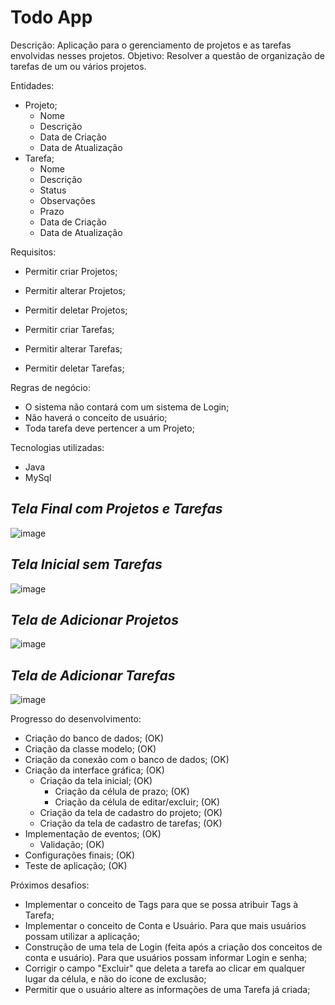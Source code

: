 # Todo App

Descrição: Aplicação para o gerenciamento de projetos e as tarefas envolvidas nesses projetos.
Objetivo: Resolver a questão de organização de tarefas de um ou vários projetos.

Entidades:

* Projeto;
	- Nome
	- Descrição
	- Data de Criação
	- Data de Atualização
* Tarefa;
	- Nome
	- Descrição
	- Status
	- Observações
	- Prazo
	- Data de Criação
	- Data de Atualização

Requisitos:

* Permitir criar Projetos;
* Permitir alterar Projetos;
* Permitir deletar Projetos;

* Permitir criar Tarefas;
* Permitir alterar Tarefas;
* Permitir deletar Tarefas;

Regras de negócio:

* O sistema não contará com um sistema de Login;
* Não haverá o conceito de usuário;
* Toda tarefa deve pertencer a um Projeto;

Tecnologias utilizadas:

* Java
* MySql

## <i>Tela Final com Projetos e Tarefas</i>
![image](https://user-images.githubusercontent.com/86898523/174441702-e84daac5-22d5-4910-8e0a-bf76a736b1fa.png)

## <i>Tela Inicial sem Tarefas</i>
![image](https://user-images.githubusercontent.com/86898523/174443221-9f7c717c-cba8-4ac4-8554-0eb1ef1cc839.png)

## <i>Tela de Adicionar Projetos</i>
![image](https://user-images.githubusercontent.com/86898523/173421105-8aa17be9-7304-49fb-b75c-5f39747f93d7.png)

## <i>Tela de Adicionar Tarefas</i>
![image](https://user-images.githubusercontent.com/86898523/173421646-9f11c3f7-9a69-446c-b9f4-0b1c823655f7.png)

Progresso do desenvolvimento:

* Criação do banco de dados; (OK)
* Criação da classe modelo; (OK)
* Criação da conexão com o banco de dados; (OK)
* Criação da interface gráfica; (OK)
	- Criação da tela inicial; (OK)
		- Criação da célula de prazo; (OK)
		- Criação da célula de editar/excluir; (OK)
	- Criação da tela de cadastro do projeto; (OK)
	- Criação da tela de cadastro de tarefas; (OK)
* Implementação de eventos; (OK)
	-  Validação; (OK)
* Configurações finais; (OK)
* Teste de aplicação; (OK)

Próximos desafios:

* Implementar o conceito de Tags para que se possa atribuir Tags à Tarefa;
* Implementar o conceito de Conta e Usuário. Para que mais usuários possam utilizar a aplicação;
* Construção de uma tela de Login (feita após a criação dos conceitos de conta e usuário). Para que usuários possam informar Login e senha;
* Corrigir o campo "Excluir" que deleta a tarefa ao clicar em qualquer lugar da célula, e não do ícone de exclusão;
* Permitir que o usuário altere as informações de uma Tarefa já criada;
